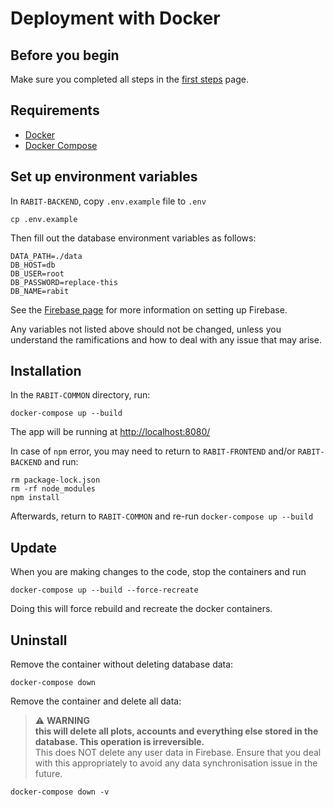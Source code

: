 # Deployment with Docker

## Before you begin

Make sure you completed all steps in the [first steps](./first-steps.md) page.

## Requirements

- [Docker](https://docs.docker.com/get-docker/)
- [Docker Compose](https://docs.docker.com/compose/install/)

## Set up environment variables

In `RABIT-BACKEND`, copy `.env.example` file to `.env`

```
cp .env.example
```

Then fill out the database environment variables as follows:

```shell
DATA_PATH=./data
DB_HOST=db
DB_USER=root
DB_PASSWORD=replace-this
DB_NAME=rabit
```

See the [Firebase page](./firebase.md) for more information on setting up Firebase.

Any variables not listed above should not be changed, unless you understand the ramifications and how to deal with any
issue that may arise.

## Installation

In the `RABIT-COMMON` directory, run:

```
docker-compose up --build
```

The app will be running at <http://localhost:8080/>

In case of `npm` error, you may need to return to `RABIT-FRONTEND` and/or `RABIT-BACKEND` and run:

```
rm package-lock.json
rm -rf node_modules
npm install
```

Afterwards, return to `RABIT-COMMON` and re-run `docker-compose up --build`

## Update

When you are making changes to the code, stop the containers and run

```
docker-compose up --build --force-recreate
```

Doing this will force rebuild and recreate the docker containers.

## Uninstall

Remove the container without deleting database data:

```
docker-compose down
```

Remove the container and delete all data:

> ⚠️ **WARNING**
> <br>
> **this will delete all plots, accounts and everything else stored in the database. This operation is
> irreversible.**
> <br>
> This does NOT delete any user data in Firebase. Ensure that you deal with this appropriately to avoid any data
> synchronisation issue in the future.

```
docker-compose down -v
```

